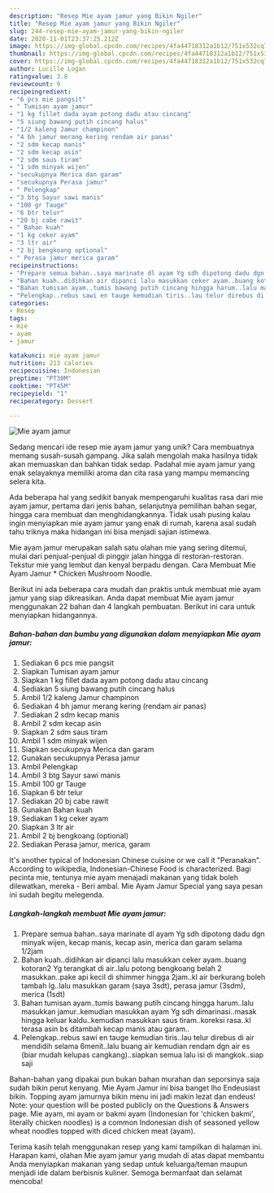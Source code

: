 ```yaml
---
description: "Resep Mie ayam jamur yang Bikin Ngiler"
title: "Resep Mie ayam jamur yang Bikin Ngiler"
slug: 244-resep-mie-ayam-jamur-yang-bikin-ngiler
date: 2020-11-01T23:37:25.212Z
image: https://img-global.cpcdn.com/recipes/4fa44718312a1b12/751x532cq70/mie-ayam-jamur-foto-resep-utama.jpg
thumbnail: https://img-global.cpcdn.com/recipes/4fa44718312a1b12/751x532cq70/mie-ayam-jamur-foto-resep-utama.jpg
cover: https://img-global.cpcdn.com/recipes/4fa44718312a1b12/751x532cq70/mie-ayam-jamur-foto-resep-utama.jpg
author: Lucille Logan
ratingvalue: 3.8
reviewcount: 9
recipeingredient:
- "6 pcs mie pangsit"
- " Tumisan ayam jamur"
- "1 kg fillet dada ayam potong dadu atau cincang"
- "5 siung bawang putih cincang halus"
- "1/2 kaleng Jamur champinon"
- "4 bh jamur merang kering rendam air panas"
- "2 sdm kecap manis"
- "2 sdm kecap asin"
- "2 sdm saus tiram"
- "1 sdm minyak wijen"
- "secukupnya Merica dan garam"
- "secukupnya Perasa jamur"
- " Pelengkap"
- "3 btg Sayur sawi manis"
- "100 gr Tauge"
- "6 btr telur"
- "20 bj cabe rawit"
- " Bahan kuah"
- "1 kg ceker ayam"
- "3 ltr air"
- "2 bj bengkoang optional"
- " Perasa jamur merica garam"
recipeinstructions:
- "Prepare semua bahan..saya marinate dl ayam Yg sdh dipotong dadu dgn minyak wijen, kecap manis, kecap asin, merica dan garam selama 1/2jam"
- "Bahan kuah..didihkan air dipanci lalu masukkan ceker ayam..buang kotoran2 Yg terangkat di air..lalu potong bengkoang belah 2 masukkan..pake api kecil di shimmer hingga 2jam..kl air berkurang boleh tambah lg..lalu masukkan garam (saya 3sdt), perasa jamur (3sdm), merica (1sdt)"
- "Bahan tumisan ayam..tumis bawang putih cincang hingga harum..lalu masukkan jamur..kemudian masukkan ayam Yg sdh dimarinasi..masak hingga keluar kaldu..kemudian masukkan saus tiram..koreksi rasa..kl terasa asin bs ditambah kecap manis atau garam.."
- "Pelengkap..rebus sawi en tauge kemudian tiris..lau telur direbus di air mendidih selama 6menit..lalu buang air kemudian rendam dgn air es (biar mudah kelupas cangkang)..siapkan semua lalu isi di mangkok..siap saji"
categories:
- Resep
tags:
- mie
- ayam
- jamur

katakunci: mie ayam jamur 
nutrition: 213 calories
recipecuisine: Indonesian
preptime: "PT30M"
cooktime: "PT45M"
recipeyield: "1"
recipecategory: Dessert

---
```



![Mie ayam jamur](https://img-global.cpcdn.com/recipes/4fa44718312a1b12/751x532cq70/mie-ayam-jamur-foto-resep-utama.jpg)

Sedang mencari ide resep mie ayam jamur yang unik? Cara membuatnya memang susah-susah gampang. Jika salah mengolah maka hasilnya tidak akan memuaskan dan bahkan tidak sedap. Padahal mie ayam jamur yang enak selayaknya memiliki aroma dan cita rasa yang mampu memancing selera kita.

Ada beberapa hal yang sedikit banyak mempengaruhi kualitas rasa dari mie ayam jamur, pertama dari jenis bahan, selanjutnya pemilihan bahan segar, hingga cara membuat dan menghidangkannya. Tidak usah pusing kalau ingin menyiapkan mie ayam jamur yang enak di rumah, karena asal sudah tahu triknya maka hidangan ini bisa menjadi sajian istimewa.

Mie ayam jamur merupakan salah satu olahan mie yang sering ditemui, mulai dari penjual-penjual di pinggir jalan hingga di restoran-restoran. Tekstur mie yang lembut dan kenyal berpadu dengan. Cara Membuat Mie Ayam Jamur * Chicken Mushroom Noodle.


Berikut ini ada beberapa cara mudah dan praktis untuk membuat mie ayam jamur yang siap dikreasikan. Anda dapat membuat Mie ayam jamur menggunakan 22 bahan dan 4 langkah pembuatan. Berikut ini cara untuk menyiapkan hidangannya.

<!--inarticleads1-->

##### Bahan-bahan dan bumbu yang digunakan dalam menyiapkan Mie ayam jamur:

1. Sediakan 6 pcs mie pangsit
1. Siapkan  Tumisan ayam jamur
1. Siapkan 1 kg fillet dada ayam potong dadu atau cincang
1. Sediakan 5 siung bawang putih cincang halus
1. Ambil 1/2 kaleng Jamur champinon
1. Sediakan 4 bh jamur merang kering (rendam air panas)
1. Sediakan 2 sdm kecap manis
1. Ambil 2 sdm kecap asin
1. Siapkan 2 sdm saus tiram
1. Ambil 1 sdm minyak wijen
1. Siapkan secukupnya Merica dan garam
1. Gunakan secukupnya Perasa jamur
1. Ambil  Pelengkap
1. Ambil 3 btg Sayur sawi manis
1. Ambil 100 gr Tauge
1. Siapkan 6 btr telur
1. Sediakan 20 bj cabe rawit
1. Gunakan  Bahan kuah
1. Sediakan 1 kg ceker ayam
1. Siapkan 3 ltr air
1. Ambil 2 bj bengkoang (optional)
1. Sediakan  Perasa jamur, merica, garam


It&#39;s another typical of Indonesian Chinese cuisine or we call it &#34;Peranakan&#34;. According to wikipedia, Indonesian-Chinese Food is characterized. Bagi pecinta mie, tentunya mie ayam menajadi makanan yang tidak boleh dilewatkan, mereka - Beri ambal. Mie Ayam Jamur Special yang saya pesan ini sudah begitu melegenda. 

<!--inarticleads2-->

##### Langkah-langkah membuat Mie ayam jamur:

1. Prepare semua bahan..saya marinate dl ayam Yg sdh dipotong dadu dgn minyak wijen, kecap manis, kecap asin, merica dan garam selama 1/2jam
1. Bahan kuah..didihkan air dipanci lalu masukkan ceker ayam..buang kotoran2 Yg terangkat di air..lalu potong bengkoang belah 2 masukkan..pake api kecil di shimmer hingga 2jam..kl air berkurang boleh tambah lg..lalu masukkan garam (saya 3sdt), perasa jamur (3sdm), merica (1sdt)
1. Bahan tumisan ayam..tumis bawang putih cincang hingga harum..lalu masukkan jamur..kemudian masukkan ayam Yg sdh dimarinasi..masak hingga keluar kaldu..kemudian masukkan saus tiram..koreksi rasa..kl terasa asin bs ditambah kecap manis atau garam..
1. Pelengkap..rebus sawi en tauge kemudian tiris..lau telur direbus di air mendidih selama 6menit..lalu buang air kemudian rendam dgn air es (biar mudah kelupas cangkang)..siapkan semua lalu isi di mangkok..siap saji


Bahan-bahan yang dipakai pun bukan bahan murahan dan seporsinya saja sudah bikin perut kenyang. Mie Ayam Jamur ini bisa banget lho Endeusiast bikin. Topping ayam jamurnya bikin menu ini jadi makin lezat dan endeus! Note: your question will be posted publicly on the Questions &amp; Answers page. Mie ayam, mi ayam or bakmi ayam (Indonesian for &#39;chicken bakmi&#39;, literally chicken noodles) is a common Indonesian dish of seasoned yellow wheat noodles topped with diced chicken meat (ayam). 

Terima kasih telah menggunakan resep yang kami tampilkan di halaman ini. Harapan kami, olahan Mie ayam jamur yang mudah di atas dapat membantu Anda menyiapkan makanan yang sedap untuk keluarga/teman maupun menjadi ide dalam berbisnis kuliner. Semoga bermanfaat dan selamat mencoba!
